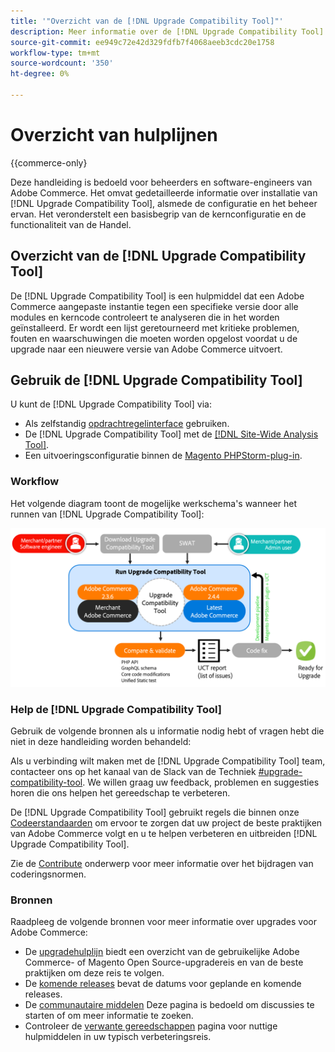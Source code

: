 ```yaml
---
title: '"Overzicht van de [!DNL Upgrade Compatibility Tool]"'
description: Meer informatie over de [!DNL Upgrade Compatibility Tool] en hoe u hiermee kunt helpen bij uw Adobe Commerce-project.
source-git-commit: ee949c72e42d329fdfb7f4068aeeb3cdc20e1758
workflow-type: tm+mt
source-wordcount: '350'
ht-degree: 0%

---
```



# Overzicht van hulplijnen

{{commerce-only}

Deze handleiding is bedoeld voor beheerders en software-engineers van Adobe Commerce. Het omvat gedetailleerde informatie over installatie van [!DNL Upgrade Compatibility Tool], alsmede de configuratie en het beheer ervan. Het veronderstelt een basisbegrip van de kernconfiguratie en de functionaliteit van de Handel.

## Overzicht van de [!DNL Upgrade Compatibility Tool]

De [!DNL Upgrade Compatibility Tool] is een hulpmiddel dat een Adobe Commerce aangepaste instantie tegen een specifieke versie door alle modules en kerncode controleert te analyseren die in het worden geïnstalleerd. Er wordt een lijst geretourneerd met kritieke problemen, fouten en waarschuwingen die moeten worden opgelost voordat u de upgrade naar een nieuwere versie van Adobe Commerce uitvoert.

## Gebruik de [!DNL Upgrade Compatibility Tool]

U kunt de [!DNL Upgrade Compatibility Tool] via:

- Als zelfstandig [opdrachtregelinterface](../upgrade-compatibility-tool/run.md) gebruiken.
- De [!DNL Upgrade Compatibility Tool] met de [[!DNL Site-Wide Analysis Tool]](../upgrade-compatibility-tool/integrate-analysis-tool.md).
- Een uitvoeringsconfiguratie binnen de [Magento PHPStorm-plug-in](../upgrade-compatibility-tool/run-configuration-phpstorm-plugin.md).

### Workflow

Het volgende diagram toont de mogelijke werkschema&#39;s wanneer het runnen van [!DNL Upgrade Compatibility Tool]:

![[!DNL Upgrade Compatibility Tool] Diagram](../../assets/upgrade-guide/uct-diagram-v5.png)

### Help de [!DNL Upgrade Compatibility Tool]

Gebruik de volgende bronnen als u informatie nodig hebt of vragen hebt die niet in deze handleiding worden behandeld:

Als u verbinding wilt maken met de [!DNL Upgrade Compatibility Tool] team, contacteer ons op het kanaal van de Slack van de Techniek [#upgrade-compatibility-tool](https://magentocommeng.slack.com/archives/C019Y143U9F). We willen graag uw feedback, problemen en suggesties horen die ons helpen het gereedschap te verbeteren.

De [!DNL Upgrade Compatibility Tool] gebruikt regels die binnen onze [Codeerstandaarden](https://devdocs.magento.com/guides/v2.4/coding-standards/bk-coding-standards.html) om ervoor te zorgen dat uw project de beste praktijken van Adobe Commerce volgt en u te helpen verbeteren en uitbreiden [!DNL Upgrade Compatibility Tool].

Zie de [Contribute](https://devdocs.magento.com/guides/v2.4/coding-standards/contributing.html) onderwerp voor meer informatie over het bijdragen van coderingsnormen.

### Bronnen

Raadpleeg de volgende bronnen voor meer informatie over upgrades voor Adobe Commerce:

- De [upgradehulplijn](https://experienceleague.adobe.com/docs/commerce-operations/upgrade-guide/overview.html) biedt een overzicht van de gebruikelijke Adobe Commerce- of Magento Open Source-upgradereis en van de beste praktijken om deze reis te volgen.
- De [komende releases](https://devdocs.magento.com/release/) bevat de datums voor geplande en komende releases.
- De [communautaire middelen](https://developer.adobe.com/commerce/contributor/community/) Deze pagina is bedoeld om discussies te starten of om meer informatie te zoeken.
- Controleer de [verwante gereedschappen](https://experienceleague.adobe.com/docs/commerce-operations/upgrade-guide/related-tools.html) pagina voor nuttige hulpmiddelen in uw typisch verbeteringsreis.
